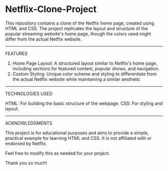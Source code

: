 # Netflix-Clone-Project

This repository contains a clone of the Netflix home page, created using HTML and CSS. The project replicates the layout and structure of the popular streaming website's home page, though the colors used might differ from the actual Netflix website.
_______________________________________________________________________________________________________________________________________________________________________________________________________________________

FEATURES

1) Home Page Layout: A structured layout similar to Netflix's home page, including sections for featured content, popular shows, and navigation.
2) Custom Styling: Unique color scheme and styling to differentiate from the actual Netflix website while maintaining a similar aesthetic
_______________________________________________________________________________________________________________________________________________________________________________________________________________________

TECHNOLOGIES USED

HTML: For building the basic structure of the webpage.
CSS: For styling and layout.
_______________________________________________________________________________________________________________________________________________________________________________________________________________________

ACKNOWLEDGMENTS

This project is for educational purposes and aims to provide a simple, practical example for learning HTML and CSS. It is not affiliated with or endorsed by Netflix.

Feel free to modify this as needed for your project.

Thank you so much!









